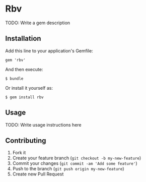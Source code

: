 # Rbv

TODO: Write a gem description

## Installation

Add this line to your application's Gemfile:

    gem 'rbv'

And then execute:

    $ bundle

Or install it yourself as:

    $ gem install rbv

## Usage

TODO: Write usage instructions here

## Contributing

1. Fork it
2. Create your feature branch (`git checkout -b my-new-feature`)
3. Commit your changes (`git commit -am 'Add some feature'`)
4. Push to the branch (`git push origin my-new-feature`)
5. Create new Pull Request

